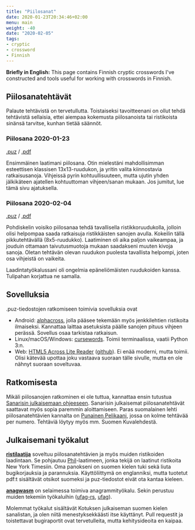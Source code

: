 ```yaml
---
title: "Piilosanat"
date: 2020-01-23T20:34:46+02:00
menu: main
weight: -40
date: "2020-02-05"
tags:
- cryptic
- crossword
- Finnish
---
```


**Briefly in English:** This page contains Finnish cryptic crosswords I've constructed and tools useful for working with crosswords in Finnish.

<!--more-->

## Piilosanatehtävät

Palaute tehtävistä on tervetullutta. Toistaiseksi tavoitteenani on ollut tehdä tehtävistä sellaisia, ettei aiempaa kokemusta piilosanoista tai ristikoista sinänsä tarvitse, kunhan tietää säännöt.

### Piilosana 2020-01-23

[.puz](piilosana_2020-01-23.puz) / [.pdf](piilosana_2020-01-23.pdf)

Ensimmäinen laatimani piilosana. Otin mielestäni mahdollisimman esteettisen klassisen 13x13-ruudukon, ja yritin valita kiinnostavia ratkaisusanoja. Vihjeissä pyrin kohtuullisuuteen, mutta ujutin yhden jälkikäteen ajatellen kohtuuttoman vihjeen/sanan mukaan. Jos jumitut, lue tämä sivu ajatuksella.

### Piilosana 2020-02-04

[.puz](piilosana_2020-02-04.puz) / [.pdf](piilosana_2020-02-04.pdf)

Pohdiskelin voisiko piilosanaa tehdä tavallisella ristikkoruudukolla, jolloin olisi helpompaa saada ratkaisuja ristikkäisten sanojen avulla. Kokeilin tällä pikkutehtävällä (8x5-ruudukko). Laatiminen oli aika paljon vaikeampaa, ja jouduin ottamaan taivutusmuotoja mukaan saadakseni muuten kivoja sanoja. Oletan tehtävän olevan ruudukon puolesta tavallista helpompi, joten osa vihjeistä on vaikeita.

Laadintatyökalussani oli ongelmia epäneliömäisten ruudukoiden kanssa. Tulipahan korjattua ne samalla.

## Sovelluksia

.puz-tiedostojen ratkomiseen toimivia sovelluksia ovat

 - Android: [alphacross](https://play.google.com/store/apps/details?id=org.akop.crosswords), jolla pääsee tekemään myös jenkkilehtien ristikoita ilmaiseksi. Kannattaa laittaa asetuksista päälle sanojen pituus vihjeen perässä. Sovellus osaa tarkistaa ratkaisun.
 - Linux/macOS/Windows: [cursewords](https://github.com/thisisparker/cursewords). Toimii terminaalissa, vaatii Python 3:n.
 - Web: [HTML5 Across Lite Reader](http://derekslager.com/puz/) ([github](https://github.com/derekslager/xwordhtml)). Ei enää moderni, mutta toimii. Olisi kätevää upottaa joku vastaava suoraan tälle sivulle, mutta en ole nähnyt suoraan soveltuvaa.

## Ratkomisesta

Mikäli piilosanojen ratkominen ei ole tuttua, kannattaa ensin tutustua [Sanarisin julkaisemaan ohjeeseen](https://www.sanaristikot.net/artikkelit/?p1=piilosan). Sanarisin julkaisemat piilosanatehtävät saattavat myös sopia paremmin aloittamiseen. Paras suomalainen lehti piilosanatehtävien kannalta on [Punainen Pelikaani](http://pelikaaniristikot.fi/), jossa on kolme tehtävää per numero. Tehtäviä löytyy myös mm. Suomen Kuvalehdestä.

## Julkaisemani työkalut

[**ristilaatija**](http://dancek.github.io/ristilaatija/) soveltuu piilosanatehtävien ja myös muiden ristikoiden laadintaan. Se pohjautuu [Phil](http://www.keiranking.com/phil/)-laatimeen, jonka tekijä on laatinut ristikoita New York Timesiin. Oma panokseni on suomen kielen tuki sekä liuta bugikorjauksia ja parannuksia. Käyttöliittymä on englanniksi, mutta tuotetut pdf:t sisältävät otsikot suomeksi ja puz-tiedostot eivät ota kantaa kieleen.

[**anagwasm**](https://dancek.github.io/anagwasm/) on selaimessa toimiva anagrammityökalu. Sekin perustuu muiden tekemiin työkaluihin ([ufag-rs](https://github.com/Detegr/ufag-rs), [ufag](https://github.com/sliedes/ufag)).

Molemmat työkalut sisältävät Kotuksen julkaiseman suomen kielen sanalistan, ja olen niitä menestyksekkäästi itse käyttänyt. Pull requestit ja toistettavat bugiraportit ovat tervetulleita, mutta kehitysideoita en kaipaa.
